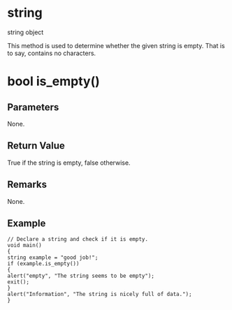 # string

string object

This method is used to determine whether the given string is empty. That is to say, contains no characters.

# bool is_empty()

## Parameters

None.

## Return Value

True if the string is empty, false otherwise.

## Remarks

None.

## Example

```
// Declare a string and check if it is empty.
void main()
{
string example = "good job!";
if (example.is_empty())
{
alert("empty", "The string seems to be empty");
exit();
}
alert("Information", "The string is nicely full of data.");
}
```
